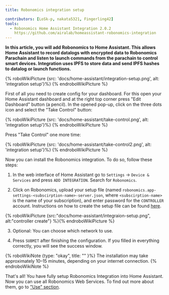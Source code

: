 ```yaml
---
title: Robonomics integration setup

contributors: [LoSk-p, nakata5321, Fingerling42]
tools:
  - Robonomics Home Assistant Integration 2.0.2
    https://github.com/airalab/homeassistant-robonomics-integration
---
```


**In this article, you will add Robonomics to Home Assistant. This allows Home Assistant to record datalogs with encrypted data to Robonomics Parachain and listen to launch commands from the parachain to control smart devices. Integration uses IPFS to store data and send IPFS hashes to datalog or launch functions.**

{% roboWikiPicture {src: 'docs/home-assistant/integration-setup.png', alt: 'integration setup'}%} {% endroboWikiPicture %}

First of all you need to create config for your dashboard. For this open your Home Assistant dashboard and at the right top corner press "Edit Dashboard" button (a pencil).
In the opened pop-up, click on the three dots icon and select the "Take Control" button:

{% roboWikiPicture {src: 'docs/home-assistant/take-control.png', alt: 'integration setup'}%} {% endroboWikiPicture %}

Press "Take Control" one more time:

{% roboWikiPicture {src: 'docs/home-assistant/take-control2.png', alt: 'integration setup'}%} {% endroboWikiPicture %}

Now you can install the Robonomics integration. To do so, follow these steps:
 

1. In the web interface of Home Assistant go to `Settings` -> `Device & Services` and press `ADD INTEGRATION`. Search for `Robonomics`.

2. Click on Robonomics, upload your setup file (named `robonomics.app-settings-<subscirption-name>-server.json`, where `<subscirption-name>` is the name of your subscription), and enter password for the `CONTROLLER` account. Instructions on how to create the setup file can be found [here](/docs/sub-activate/?topic=smart-home#setup-your-subscription).

{% roboWikiPicture {src:"docs/home-assistant/integraion-setup.png", alt:"controller create"} %}{% endroboWikiPicture %}

3. Optional: You can choose which network to use.

4. Press `SUBMIT` after finishing the configuration. If you filled in everything correctly, you will see the success window. 

{% roboWikiNote {type: "okay", title: "" }%} The installation may take approximately 10–15 minutes, depending on your internet connection. {% endroboWikiNote %}

That's all! You have fully setup Robonomics Integration into Home Assistant. Now you can use all
Robonomics Web Services. To find out more about them, go to ["Use" section](/docs/add-user).
